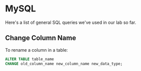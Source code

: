 #  MySQL  
Here's a list of general SQL queries we've used in our lab so far.


##  Change Column Name

To rename a column in a table:

```sql
ALTER TABLE table_name
CHANGE old_column_name new_column_name new_data_type;
```